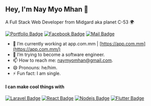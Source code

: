 ## Hey, I'm Nay Myo Mhan 👻

A Full Stack Web Developer from Midgard aka planet C-53 🌍

[![Portfolio Badge](https://img.shields.io/badge/-Profile.me-f7c307?style=flat&labelColor=f7c307&logo=react&logoColor=black)](https://www.facebook.com/naymyomhan/)
[![Facebook Badge](https://img.shields.io/badge/-naymyomhan-1874ed?style=flat&labelColor=1874ed&logo=facebook&logoColor=white)](https://www.facebook.com/naymyomhan/) [![Mail Badge](https://img.shields.io/badge/-naymyomhan@gmail.com-c0392b?style=flat&labelColor=c0392b&logo=gmail&logoColor=white)](mailto:naymyomhan@gmail.com)

<!-- TODO: Add last video link -->

- 🔭 I’m currently working at app.com.mm | [https://app.com.mm](https://app.com.mm/)
- 🤔 I’m trying to become a software engineer.
- 📫 How to reach me: naymyomhan@gmail.com.
- 😄 Pronouns: he/him.
- ⚡ Fun fact: I am single.

#### I can make cool things with

<!-- TODO: Make technologies links takes you to repositories -->

[![Laravel Badge](https://img.shields.io/badge/-Laravel-fb503b?style=for-the-badge&labelColor=white&logo=laravel&logoColor=fb503b )](#) [![React Badge](https://img.shields.io/badge/-React-20d6ff?style=for-the-badge&labelColor=white&logo=react&logoColor=20d6ff)](#) [![Nodejs Badge](https://img.shields.io/badge/-Nodejs-3C873A?style=for-the-badge&labelColor=white&logo=node.js&logoColor=3C873A)](#)  [![Flutter Badge](https://img.shields.io/badge/-Flutter-3fa0ee?style=for-the-badge&labelColor=white&logo=flutter&logoColor=3fa0ee )](#) 
